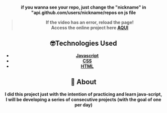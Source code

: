 <strong><div align="center">
if you wanna see your repo, just change the "nickname" in  "api.github.com/users/nickname/repos on js file


> **If the video has an error, reload the page!**<br>
> Access the online project here  **[AQUI](https://luckxsz.github.io/GIT-API-JS/)**


## 🤓Technologies Used

-   [Javascript](https://developer.mozilla.org/en-US/docs/Web/JavaScript)
-   [CSS](https://developer.mozilla.org/en-US/docs/Web/CSS)
-   [HTML](https://developer.mozilla.org/en-US/docs/Web/HTML)

## 📝 About

I did this project just with the intention of practicing and learn java-script, I will be developing a series of consecutive projects (with the goal of one per day)
<strong/>
